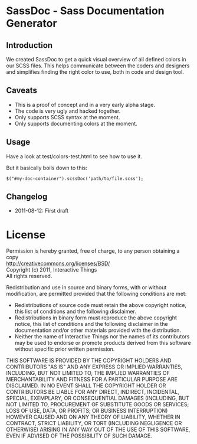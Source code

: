 SassDoc - Sass Documentation Generator
======================================

Introduction
------------

We created SassDoc to get a quick visual overview of all defined colors in our SCSS files. This helps communicate between the coders and designers and simplifies finding the right color to use, both in code and design tool.

Caveats
-------

* This is a proof of concept and in a very early alpha stage.
* The code is very ugly and hacked together.
* Only supports SCSS syntax at the moment.
* Only supports documenting colors at the moment.

Usage
-----

Have a look at test/colors-test.html to see how to use it.

But it basically boils down to this:

`$("#my-doc-container").scssDoc('path/to/file.scss');`

Changelog
---------

* 2011-08-12: First draft

License
=======

Permission is hereby granted, free of charge, to any person obtaining a copy    
http://creativecommons.org/licenses/BSD/    
Copyright (c) 2011, Interactive Things    
All rights reserved.    

Redistribution and use in source and binary forms, with or without modification, are permitted provided that the following conditions are met:

* Redistributions of source code must retain the above copyright notice, this list of conditions and the following disclaimer.
* Redistributions in binary form must reproduce the above copyright notice, this list of conditions and the following disclaimer in the documentation and/or other materials provided with the distribution.
* Neither the name of Interactive Things nor the names of its contributors may be used to endorse or promote products derived from this software without specific prior written permission.

THIS SOFTWARE IS PROVIDED BY THE COPYRIGHT HOLDERS AND CONTRIBUTORS "AS IS" AND ANY EXPRESS OR IMPLIED WARRANTIES, INCLUDING, BUT NOT LIMITED TO, THE IMPLIED WARRANTIES OF MERCHANTABILITY AND FITNESS FOR A PARTICULAR PURPOSE ARE DISCLAIMED. IN NO EVENT SHALL THE COPYRIGHT HOLDER OR CONTRIBUTORS BE LIABLE FOR ANY DIRECT, INDIRECT, INCIDENTAL, SPECIAL, EXEMPLARY, OR CONSEQUENTIAL DAMAGES (INCLUDING, BUT NOT LIMITED TO, PROCUREMENT OF SUBSTITUTE GOODS OR SERVICES; LOSS OF USE, DATA, OR PROFITS; OR BUSINESS INTERRUPTION) HOWEVER CAUSED AND ON ANY THEORY OF LIABILITY, WHETHER IN CONTRACT, STRICT LIABILITY, OR TORT (INCLUDING NEGLIGENCE OR OTHERWISE) ARISING IN ANY WAY OUT OF THE USE OF THIS SOFTWARE, EVEN IF ADVISED OF THE POSSIBILITY OF SUCH DAMAGE.
